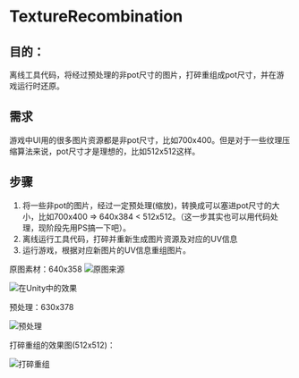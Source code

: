 # TextureRecombination
 ## 目的：
 离线工具代码，将经过预处理的非pot尺寸的图片，打碎重组成pot尺寸，并在游戏运行时还原。

 ## 需求
 游戏中UI用的很多图片资源都是非pot尺寸，比如700x400。但是对于一些纹理压缩算法来说，pot尺寸才是理想的，比如512x512这样。

 ## 步骤
 1. 将一些非pot的图片，经过一定预处理(缩放)，转换成可以塞进pot尺寸的大小，比如700x400 => 640x384 < 512x512。（这一步其实也可以用代码处理，现阶段先用PS搞一下吧）。
 2. 离线运行工具代码，打碎并重新生成图片资源及对应的UV信息
 3. 运行游戏，根据对应新图片的UV信息重组图片。


 原图素材：640x358
![原图来源](https://cdn.pixabay.com/photo/2016/01/29/01/04/billiards-1167221_960_720.jpg)



![在Unity中的效果](http://wx1.sinaimg.cn/mw690/6b98bc8agy1fj6k7jl3d2j21hc0fyaw1.jpg)



预处理：630x378

![预处理](http://wx1.sinaimg.cn/mw690/6b98bc8agy1fj6k7pwohqj21gv0fink0.jpg)



打碎重组的效果图(512x512)：

![打碎重组](http://wx3.sinaimg.cn/mw690/6b98bc8agy1fj6k7ddulbj21gv0iyx1q.jpg)

